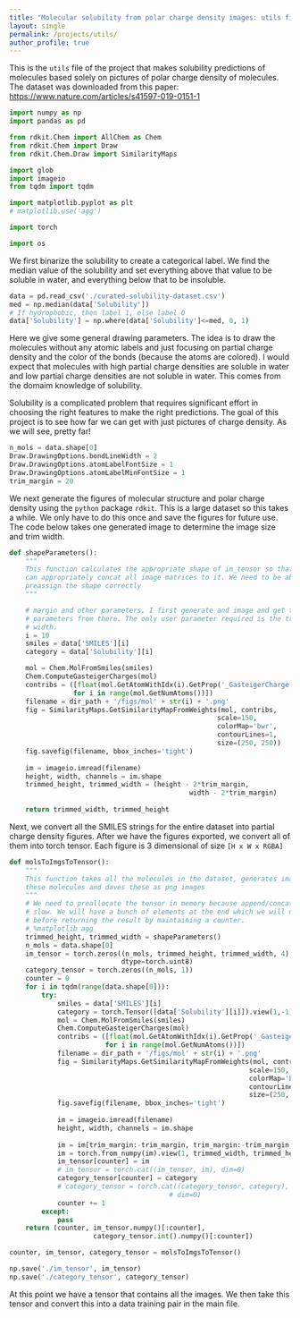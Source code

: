 ```yaml
---
title: "Molecular solubility from polar charge density images: utils file"
layout: single
permalink: /projects/utils/
author_profile: true
---
```


This is the `utils` file of the project that makes solubility predictions of molecules based solely on pictures of polar charge density of molecules. The dataset was downloaded from this paper: https://www.nature.com/articles/s41597-019-0151-1


```python
import numpy as np
import pandas as pd

from rdkit.Chem import AllChem as Chem
from rdkit.Chem import Draw
from rdkit.Chem.Draw import SimilarityMaps

import glob
import imageio
from tqdm import tqdm

import matplotlib.pyplot as plt
# matplotlib.use('agg')

import torch

import os
```

We first binarize the solubility to create a categorical label. We find the median value of the solubility and set everything above that value to be soluble in water, and everything below that to be insoluble.


```python
data = pd.read_csv('./curated-solubility-dataset.csv')
med = np.median(data['Solubility'])
# If hydrophobic, then label 1, else label 0
data['Solubility'] = np.where(data['Solubility']<=med, 0, 1)
```

Here we give some general drawing parameters. The idea is to draw the molecules without any atomic labels and just focusing on partial charge density and the color of the bonds (because the atoms are colored). I would expect that molecules with high partial charge densities are soluble in water and low partial charge densities are not soluble in water. This comes from the domaim knowledge of solubility.

Solubility is a complicated problem that requires significant effort in choosing the right features to make the right predictions. The goal of this project is to see how far we can get with just pictures of charge density. As we will see, pretty far!


```python
n_mols = data.shape[0]
Draw.DrawingOptions.bondLineWidth = 2
Draw.DrawingOptions.atomLabelFontSize = 1
Draw.DrawingOptions.atomLabelMinFontSize = 1
trim_margin = 20
```

We next generate the figures of molecular structure and polar charge density using the `python` package `rdkit`. This is a large dataset so this takes a while. We only have to do this once and save the figures for future use. The code below takes one generated image to determine the image size and trim width.


```python
def shapeParameters():
    """
    This function calculates the appropriate shape of im_tensor so that we
    can appropriately concat all image matrices to it. We need to be able to 
    preassign the shape correctly
    """

    # margin and other parameters. I first generate and image and get the
    # parameters from there. The only user parameter required is the trim
    # width.
    i = 10
    smiles = data['SMILES'][i]
    category = data['Solubility'][i]

    mol = Chem.MolFromSmiles(smiles)
    Chem.ComputeGasteigerCharges(mol)
    contribs = ([float(mol.GetAtomWithIdx(i).GetProp('_GasteigerCharge')) 
                for i in range(mol.GetNumAtoms())])
    filename = dir_path + '/figs/mol' + str(i) + '.png'
    fig = SimilarityMaps.GetSimilarityMapFromWeights(mol, contribs,
                                                    scale=150,
                                                    colorMap='bwr', 
                                                    contourLines=1,
                                                    size=(250, 250))
    fig.savefig(filename, bbox_inches='tight')
    
    im = imageio.imread(filename)
    height, width, channels = im.shape
    trimmed_height, trimmed_width = (height - 2*trim_margin, 
                                             width - 2*trim_margin)
    
    return trimmed_width, trimmed_height
```

Next, we convert all the SMILES strings for the entire dataset into partial charge density figures. After we have the figures exported, we convert all of them into torch tensor. Each figure is 3 dimensional of size `[H x W x RGBA]`


```python
def molsToImgsToTensor():
    """
    This function takes all the molecules in the dataset, generates images of
    these molecules and daves these as png images
    """
    # We need to preallocate the tensor in memory because append/concat is very
    # slow. We will have a bunch of elements at the end which we will delete
    # before returning the result by maintaining a counter.
    # %matplotlib agg
    trimmed_height, trimmed_width = shapeParameters()
    n_mols = data.shape[0]  
    im_tensor = torch.zeros((n_mols, trimmed_height, trimmed_width, 4),
                            dtype=torch.uint8)
    category_tensor = torch.zeros((n_mols, 1))
    counter = 0
    for i in tqdm(range(data.shape[0])):
        try:
            smiles = data['SMILES'][i]
            category = torch.Tensor([data['Solubility'][i]]).view(1,-1)
            mol = Chem.MolFromSmiles(smiles)
            Chem.ComputeGasteigerCharges(mol)
            contribs = ([float(mol.GetAtomWithIdx(i).GetProp('_GasteigerCharge')) 
                        for i in range(mol.GetNumAtoms())])
            filename = dir_path + '/figs/mol' + str(i) + '.png'
            fig = SimilarityMaps.GetSimilarityMapFromWeights(mol, contribs,
                                                            scale=150,
                                                            colorMap='bwr', 
                                                            contourLines=1,
                                                            size=(250, 250))
            fig.savefig(filename, bbox_inches='tight')
            
            im = imageio.imread(filename)
            height, width, channels = im.shape
            
            im = im[trim_margin:-trim_margin, trim_margin:-trim_margin, :]
            im = torch.from_numpy(im).view(1, trimmed_width, trimmed_height, 4)
            im_tensor[counter] = im
            # im_tensor = torch.cat((im_tensor, im), dim=0)
            category_tensor[counter] = category
            # category_tensor = torch.cat((category_tensor, category),
                                        # dim=0)
            counter += 1
        except:
            pass
    return (counter, im_tensor.numpy()[:counter], 
                     category_tensor.int().numpy()[:counter])

```


```python
counter, im_tensor, category_tensor = molsToImgsToTensor()

np.save('./im_tensor', im_tensor)
np.save('./category_tensor', category_tensor)
```

 At this point we have a tensor that contains all the images. We then take this
 tensor and convert this into a data training pair in the main file.